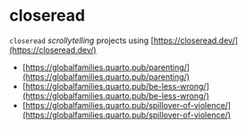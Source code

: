 # closeread

`closeread` *scrollytelling* projects using [https://closeread.dev/](https://closeread.dev/)

* [https://globalfamilies.quarto.pub/parenting/](https://globalfamilies.quarto.pub/parenting/)
* [https://globalfamilies.quarto.pub/be-less-wrong/](https://globalfamilies.quarto.pub/be-less-wrong/)
* [https://globalfamilies.quarto.pub/spillover-of-violence/](https://globalfamilies.quarto.pub/spillover-of-violence/)



